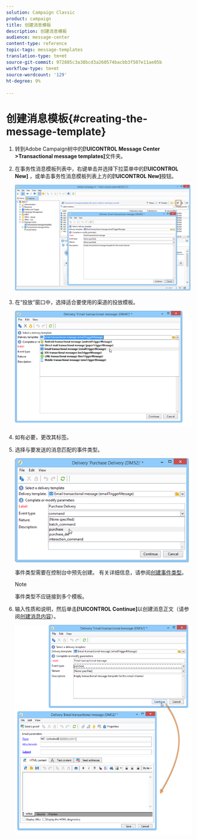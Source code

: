 ```yaml
---
solution: Campaign Classic
product: campaign
title: 创建消息模板
description: 创建消息模板
audience: message-center
content-type: reference
topic-tags: message-templates
translation-type: tm+mt
source-git-commit: 972885c3a38bcd3a260574bacbb3f507e11ae05b
workflow-type: tm+mt
source-wordcount: '129'
ht-degree: 9%

---
```



# 创建消息模板{#creating-the-message-template}

1. 转到Adobe Campaign树中的&#x200B;**[!UICONTROL Message Center >Transactional message templates]**&#x200B;文件夹。
1. 在事务性消息模板列表中，右键单击并选择下拉菜单中的&#x200B;**[!UICONTROL New]** ，或单击事务性消息模板列表上方的&#x200B;**[!UICONTROL New]**&#x200B;按钮。

   ![](assets/messagecenter_create_model_001.png)

1. 在“投放”窗口中，选择适合要使用的渠道的投放模板。

   ![](assets/messagecenter_create_model_002.png)

1. 如有必要，更改其标签。
1. 选择与要发送的消息匹配的事件类型。

   ![](assets/messagecenter_create_model_003.png)

   事件类型需要在控制台中预先创建。 有关详细信息，请参阅[创建事件类型](../../message-center/using/creating-event-types.md)。

   >[!NOTE]
   >
   >事件类型不应链接到多个模板。

1. 输入性质和说明，然后单击&#x200B;**[!UICONTROL Continue]**&#x200B;以创建消息正文（请参阅[创建消息内容](../../message-center/using/creating-message-content.md)）。

   ![](assets/messagecenter_create_model_004.png)

